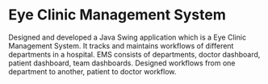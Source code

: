 # Eye Clinic Management System
Designed and developed a Java Swing application which is a Eye Clinic Management System. It tracks and maintains workflows of different departments in a hospital. EMS consists of departments, doctor dashboard, patient dashboard, team dashboards. Designed workflows from one department to another, patient to doctor workflow.
